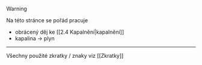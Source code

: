 > [!warning]
>Na této stránce se pořád pracuje

- obrácený děj ke [[2.4 Kapalnění|kapalnění]]
- kapalina $\longrightarrow$ plyn










***
Všechny použité zkratky / znaky  viz [[Zkratky]]